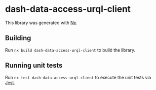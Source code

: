 # dash-data-access-urql-client

This library was generated with [Nx](https://nx.dev).

## Building

Run `nx build dash-data-access-urql-client` to build the library.

## Running unit tests

Run `nx test dash-data-access-urql-client` to execute the unit tests via [Jest](https://jestjs.io).

